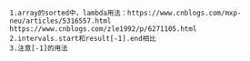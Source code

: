     1.array的sorted中，lambda用法：https://www.cnblogs.com/mxp-neu/articles/5316557.html
    https://www.cnblogs.com/zle1992/p/6271105.html
    2.intervals.start和result[-1].end相比
    3.注意[-1]的用法
